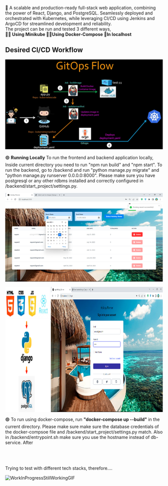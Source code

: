🔰 A scalable and production-ready full-stack web application, combining the power of React, Django, and PostgreSQL. Seamlessly deployed and orchestrated with Kubernetes, while leveraging CI/CD using Jenkins and ArgoCD for streamlined development and reliability.<br>
The project can be run and tested 3 different ways, <br>
**🧑‍🔬 Using Minikube 🙍‍♂️Using Docker-Compose 👶In localhost**

 
## Desired CI/CD Workflow
![Application](./images/forGithub1.png)



🟢 **Running Locally**
To run the frontend and backend application locally, Inside current directory you need to run "npm run build" and "npm start". To run the backend, go to /backend and run "python manage.py migrate" and "python manage.py runserver 0.0.0.0:8000". Please make sure you have postgresql or any other rdbms installed and correctly configured in /backend/start_project/settings.py.

![Application](./images/forGithub2.png)
<div style="display: flex; justify-content: space-between;">
  <img src="./images/forGithub3.png" alt="Image 1" width="28%" height="400"/>
  <img src="./images/forGithub4.png" alt="Image 3" width="71%" height="400"/>
</div>

🟢 To run using docker-compose, run **"docker-compose up --build"** in the current directory. Please make sure make sure the database credentials of the docker-compsoe file and /backend/start_project/settings.py match. Also in /backend/entrypoint.sh make sure you use the hostname instead of db-service. After 

<br><br><br>
Trying to test with different tech stacks, therefore....

![WorkInProgressStillWorkingGIF](https://github.com/shnartho/Holiday-Planner-FullStackWebApp/assets/83227963/d07a81b9-6f87-4260-a525-7b76defb2243)

